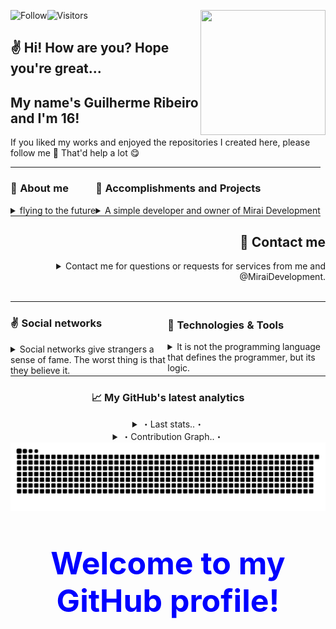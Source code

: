 <p align="right">
    <div align="center">
        <a href="https://github.com/guihrib?tab=followers">
            <img align="left" alt="Follow" src="https://img.shields.io/github/followers/guihrib?style=flat-square&amp;logo=github&amp;label=Followers&amp;color=1c6cbf">
            <img align="left" alt="Visitors" src="https://komarev.com/ghpvc/?username=guihrib&style=&label=Profile+Views&style=flat-square&amp;color=1c6cbf">
        </a>
    </div>
    <img align="right" src="https://user-images.githubusercontent.com/61317250/162618961-50045ff9-5658-4f8c-a247-a4c366ec066a.png" style="width:200px; height:200px; border: 50px; max-width:100%;">
</p><br>


## ✌ Hi! How are you? Hope you're great...
## My name's Guilherme Ribeiro and I'm 16!
If you liked my works and enjoyed the repositories I created here, please follow me 🌟 That'd help a lot 😋

<table>
  <tr>
    <td style="padding: 0; width=50%">
<h3>🤔 About me</h3>
<details>
<summary><underline>flying to the future</underline></summary>
    <br>
frontend, backend developer at 2y<br>
student at the technical college in t.i<br>
brazilian, programmer, javascript student/enthusiast<br>
javascript, nodejs, css and firebase is my tools</p>
    </details>
</td>
      <td style="padding: 0; width=50%">
          <h3>🌠 Accomplishments and Projects</h3>
    <details>
    <summary><underline>A simple developer and owner of Mirai Development</underline></summary>
        <blockquote>Owner and Developer of <a href="https://github.com/MiraiDevelopment">@MiraiDevelopment</a></blockquote>
        <blockquote>Developer of <a href="https://github.com/MiraiDevelopment/aoi.fb">aoi.fb</a></blockquote>
        <blockquote>Developer of <a href="https://github.com/MiraiDevelopment/quizapi-web">Quiz API</a></blockquote>
        <blockquote>Supporter and Blogger in <a href="https://hcode.com.br">Hcode</a> for 2 months (status: not current)</blockquote>
        <blockquote>Deliverer of food and products in <a href="https://www.fastwolf.com.br/">Fast Wolf</a> for 4 months (status: not current)</blockquote>
</details>
</td>
  </tr>
</table>
<div align="right">
   <h2>👤 Contact me</h2>
    <details>
    <summary><underline>Contact me for questions or requests for services from me and @MiraiDevelopment.</underline></summary>
        <p align="center">
    <a href="https://www.linkedin.com/in/guilhermedsribeiro/">
        <img alt="My Linkedin" src="https://img.shields.io/static/v1?style=flat-square&logo=linkedin&label=Linkedin&message=guilhermedsribeiro&color=1c6cbf">
    </a>
    <a href="mailto:services.miraidevelopment@gmail.com">
        <img alt="Mirai Development Email" src="https://img.shields.io/static/v1?style=flat-square&logo=gmail&label=Gmail&message=services.miraidevelopment@gmail.com&color=1c6cbf">
    </a>
    <a href="mailto:gr.miraidevelopment@gmail.com">
        <img alt="My Gmail" src="https://img.shields.io/static/v1?style=flat-square&logo=gmail&label=Gmail&message=gr.miraidevelopment@gmail.com&color=1c6cbf">
    </a>
</p>
        </details>
</div>

<br>
<table>
  <tr>
    <td style="padding: 0; width=50%">
    <h3>✌ Social networks</h3>
    <details>
    <summary><underline>Social networks give strangers a sense of fame. The worst thing is that they believe it.</underline></summary>
        <p align="center">
    <a href="https://discord.com/users/424931675009712128">
        <img alt="Discord" src="https://img.shields.io/badge/gr%232806-%237289DA.svg?style=for-the-badge&logo=discord&logoColor=white"/>
    </a>
    <a href="https://www.twitch.tv/gr_rib">
        <img alt="Twitch" src="https://img.shields.io/badge/gr_rib-%239146FF.svg?style=for-the-badge&logo=Twitch&logoColor=white"/>
    </a>
</p>
    </details>
</td>
      <td style="padding: 0; width=50%">
    <h3>📑 Technologies & Tools</h3>
    <details>
    <summary><underline>It is not the programming language that defines the programmer, but its logic.</underline></summary>
    <p align="center">
        <img alt="HTML5" src="https://img.shields.io/badge/html5-%23E34F26.svg?style=for-the-badge&logo=html5&logoColor=white"/>
        <img alt="CSS3" src="https://img.shields.io/badge/css3-%231572B6.svg?style=for-the-badge&logo=css3&logoColor=white"/>
        <img alt="JavaScript" src="https://img.shields.io/badge/javascript-%23323330.svg?style=for-the-badge&logo=javascript&logoColor=%23F7DF1E"/>
        <img alt="TypeScript" src="https://img.shields.io/badge/typescript-%23007ACC.svg?style=for-the-badge&logo=typescript&logoColor=white"/>
        <img alt="NodeJS" src="https://img.shields.io/badge/node.js-%2343853D.svg?style=for-the-badge&logo=node-dot-js&logoColor=white"/>
        <img alt="DiscordJS" src="https://user-images.githubusercontent.com/61317250/156426329-ae039411-9253-420c-aaf5-8a62bf7efab4.png"/>
        <img alt="Markdown" src="https://img.shields.io/badge/markdown-%23000000.svg?style=for-the-badge&logo=markdown&logoColor=white"/>
        <img alt="Express.js" src="https://img.shields.io/badge/express.js-%23404d59.svg?style=for-the-badge&logo=express&logoColor=%2361DAFB"/>
        <img alt="SASS" src="https://img.shields.io/badge/SASS-hotpink.svg?style=for-the-badge&logo=SASS&logoColor=white"/>
        <img alt="Figma" src="https://img.shields.io/badge/figma-%23F24E1E.svg?style=for-the-badge&logo=figma&logoColor=white"/>
        <img alt="Visual Studio Code" src="https://img.shields.io/badge/VisualStudioCode-0078d7.svg?style=for-the-badge&logo=visual-studio-code&logoColor=white"/>
        <img alt="Repl.it" src="https://img.shields.io/badge/Repl.it-%230D101E.svg?style=for-the-badge&logo=Repl.it&logoColor=white"/>
        <img alt="Git" src="https://img.shields.io/badge/git-%23F05033.svg?style=for-the-badge&logo=git&logoColor=white"/>
        <img alt="GitHub" src="https://img.shields.io/badge/github-%23121011.svg?style=for-the-badge&logo=github&logoColor=white"/>
        <img alt="Stack Overflow" src="https://img.shields.io/badge/-Stackoverflow-FE7A16?style=for-the-badge&logo=stack-overflow&logoColor=white"/>
        <img alt="Heroku" src="https://img.shields.io/badge/heroku-%23430098.svg?style=for-the-badge&logo=heroku&logoColor=white"/>
        <img alt="Glitch" src="https://img.shields.io/badge/glitch-%233333FF.svg?style=for-the-badge&logo=glitch&logoColor=white"/>
        <img alt="Firebase" src="https://img.shields.io/badge/firebase-%23039BE5.svg?style=for-the-badge&logo=firebase"/>
        <img alt="Windows 10" src="https://img.shields.io/badge/Windows-0078D6?style=for-the-badge&logo=windows&logoColor=white" />
    </p>
    </details>
</td>
  </tr>
</table>

<div align="center">
    <h3>📈 My GitHub's latest analytics</h3>
<details>
    <summary><underline>・Last stats..・</undedrline></summary>
<a href="https://github.com/guihrib">
<table>
  <tr>
    <td style="padding: 0; width=50%">
        <img src="https://github-readme-stats.vercel.app/api/?username=guihrib&show_icons=true&title_color=1c6cbf&text_color=246af9&bg_color=00000000&hide_border=true&icon_color=1c6cbf&hide_title=true&count_private=true"/>
    </td>
      <td style="padding: 0; width=50%">
        <img src="https://github-readme-stats.vercel.app/api/top-langs/?username=guihrib&show_icons=true&title_color=1c6cbf&text_color=246af9&bg_color=00000000&hide_border=true&icon_color=00000000&count_private=true"/>
    </td>
  </tr>
</table>
</a>
</details>
    <details>
    <summary><underline>・Contribution Graph..・</undedrline></summary>
    <a href="https://github.com/guihrib">
    <img src="https://activity-graph.herokuapp.com/graph?username=guihrib&custom_title=Contribution%20Graph%20(GR)&bg_color=00000000&area_color=1c6cbf&color=246af9&line=1c6cbf&point=1c6cbf&area=true&hide_border=true"
     </a>
</div>
<div align="center">
  <a href="https://github.com/guihrib/">
    <img alt="Snake Commit" src="https://github.com/guihrib/guihrib/blob/output/github-contribution-grid-snake.svg" />
  </a>
</div>

<div align="center">
    <b><p style="color: blue; font-size: 50px;">Welcome to my GitHub profile!  </p></b>
<div>
